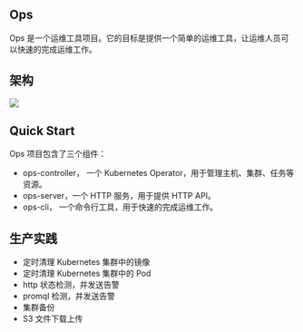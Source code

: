 ## Ops

Ops 是一个运维工具项目。它的目标是提供一个简单的运维工具，让运维人员可以快速的完成运维工作。

## 架构

![](/blog/images/2023/04/ops-arch.png)

## Quick Start

Ops 项目包含了三个组件：

- ops-controller， 一个 Kubernetes Operator，用于管理主机、集群、任务等资源。
- ops-server，一个 HTTP 服务，用于提供 HTTP API。
- ops-cli， 一个命令行工具，用于快速的完成运维工作。

## 生产实践

- 定时清理 Kubernetes 集群中的镜像
- 定时清理 Kubernetes 集群中的 Pod
- http 状态检测，并发送告警
- promql 检测，并发送告警
- 集群备份
- S3 文件下载上传
